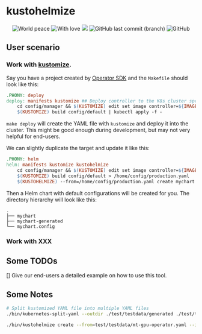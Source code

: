 # kustohelmize
<p align="center">
    <img alt="World peace" src="https://img.shields.io/badge/world-peace-brightgreen" />
    <img alt="With love" src="https://img.shields.io/badge/with-love-red?logo=love" />
    <a href="https://github.com/yeahdongcn/WFH/graphs/contributors" alt="Contributors">
        <img src="https://img.shields.io/github/contributors/yeahdongcn/kustohelmize" /></a>
    <img alt="GitHub last commit (branch)" src="https://img.shields.io/github/last-commit/yeahdongcn/kustohelmize/main">
    <img alt="GitHub" src="https://img.shields.io/github/license/yeahdongcn/kustohelmize" />
</p>

## User scenario

### Work with [kustomize](https://kustomize.io/).

Say you have a project created by [Operator SDK](https://sdk.operatorframework.io/) and the `Makefile` should look like this:

```Makefile
.PHONY: deploy
deploy: manifests kustomize ## Deploy controller to the K8s cluster specified in ~/.kube/config.
    cd config/manager && $(KUSTOMIZE) edit set image controller=${IMAGE}
    $(KUSTOMIZE) build config/default | kubectl apply -f -
```

`make deploy` will create the YAML file with `kustomize` and deploy it into the cluster. This might be good enough during development, but may not very helpful for end-users.

We can slightly duplicate the target and update it like this:

```Makefile
.PHONY: helm
helm: manifests kustomize kustohelmize
    cd config/manager && $(KUSTOMIZE) edit set image controller=${IMAGE}
    $(KUSTOMIZE) build config/default > /home/config/production.yaml
    $(KUSTOHELMIZE) --from=/home/config/production.yaml create mychart
```

Then a Helm chart with default configurations will be created for you. The directory hierarchy will look like this:

```
.
├── mychart
├── mychart-generated
└── mychart.config
```

### Work with XXX

## Some TODOs

[] Give our end-users a detailed example on how to use this tool.

## Some Notes

```bash
# Split kustomized YAML file into multiple YAML files
./bin/kubernetes-split-yaml --outdir ./test/testdata/generated ./test/testdata/mt-gpu-operator.yaml

./bin/kustohelmize create --from=test/testdata/mt-gpu-operator.yaml --intermediate-dir=mychart-generated mychart
```
